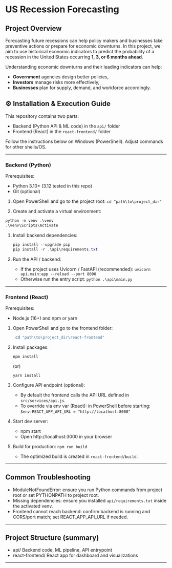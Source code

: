 # US Recession Forecasting

## Project Overview

Forecasting future recessions can help policy makers and businesses take preventive actions or prepare for economic downturns. In this project, we aim to use historical economic indicators to predict the probability of a recession in the United States occurring **1, 3, or 6 months ahead**.

Understanding economic downturns and their leading indicators can help:

- **Government** agencies design better policies,
- **Investors** manage risks more effectively,
- **Businesses** plan for supply, demand, and workforce accordingly.

## ⚙️ Installation & Execution Guide

This repository contains two parts:

- Backend (Python API & ML code) in the `api/` folder
- Frontend (React) in the `react-frontend/` folder

Follow the instructions below on Windows (PowerShell). Adjust commands for other shells/OS.

---

### Backend (Python)

Prerequisites:

- Python 3.10+ (3.12 tested in this repo)
- Git (optional)

1. Open PowerShell and go to the project root:
   ```cd "path\to\project_dir"```

2. Create and activate a virtual environment:

  ```powershell
  python -m venv .\venv
  .\venv\Scripts\Activate
  ```

1. Install backend dependencies:

   ```powershell
   pip install --upgrade pip
   pip install -r .\api\requirements.txt
   ```

2. Run the API / backend:
   - If the project uses Uvicorn / FastAPI (recommended):
     ```uvicorn api.main:app --reload --port 8000```
   - Otherwise run the entry script:
     ```python .\api\main.py```

---

### Frontend (React)

Prerequisites:

- Node.js (16+) and npm or yarn

1. Open PowerShell and go to the frontend folder:

   ```powershell
    cd "path\to\project_dir\react-frontend"
    ```

2. Install packages:

   ```npm install```

   (or)

   ```yarn install```

3. Configure API endpoint (optional):
   - By default the frontend calls the API URL defined in `src/services/api.js`.
   - To override via env var (React): in PowerShell before starting:
     ```$env:REACT_APP_API_URL = "http://localhost:8000"```

4. Start dev server:
   - npm start
   - Open http://localhost:3000 in your browser

5. Build for production:
   ```npm run build```
   - The optimized build is created in `react-frontend/build`.

---

## Common Troubleshooting

- ModuleNotFoundError: ensure you run Python commands from project root or set PYTHONPATH to project root.
- Missing dependencies: ensure you installed `api/requirements.txt` inside the activated venv.
- Frontend cannot reach backend: confirm backend is running and CORS/port match; set REACT_APP_API_URL if needed.

---

## Project Structure (summary)

- api/                Backend code, ML pipeline, API entrypoint
- react-frontend/     React app for dashboard and visualizations

---

